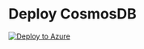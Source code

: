 # Deploy CosmosDB

[![Deploy to Azure](https://aka.ms/deploytoazurebutton)](https://portal.azure.com/#create/Microsoft.Template/uri/https%3A%2F%2Fraw.githubusercontent.com%2FhosaiGitHub%2FdeployADF%2FDecember2022%2Fazuredeploy.json)
